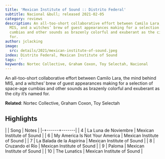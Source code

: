 ```yaml
---
title: 'Mexican Institute of Sound :: Distrito Federal'
subtitle: Nacional &bull; released 2021-02-05
category: reviews
description: An all-too-short collaborative effort between Camilo Lara, the mind behind
  MIS, and a witches’ brew of guest appearances making for a selection of space-age
  cumbias and other sounds as brazenly colorful and exuberant as the city it’s named
  for.
author: jclacking
image:
  src: details/2021/mexican-institute-of-sound.jpeg
index: Distrito Federal, Mexican Institute of Sound
tags: ''
keywords: Nortec Collective, Graham Coxon, Toy Selectah, Nacional
---
```

An all-too-short collaborative effort between Camilo Lara, the mind behind MIS, and a witches’ brew of guest appearances making for a selection of space-age cumbias and other sounds as brazenly colorful and exuberant as the city it’s named for.<!--more-->

**Related**: Nortec Collective, Graham Coxon, Toy Selectah

## Highlights

| | Song | Notes |
|-+------+-------|
| 4 | La Luna de Noviembre | Mexican Institute of Sound |
| 6 | My America Is Not Your America | Mexican Institute of Sound |
| 7 | La Balada de la Aspirina | Mexican Institute of Sound |
| 8 | Cruzando el Río | Mexican Institute of Sound |
| 9 | Paloma | Mexican Institute of Sound |
| 10 | The Lunatics | Mexican Institute of Sound |

